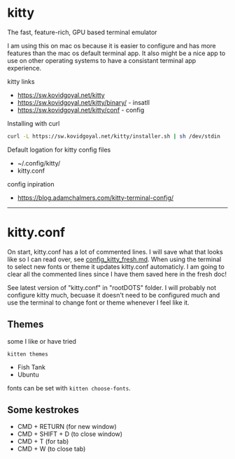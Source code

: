 # kitty
The fast, feature-rich, GPU based terminal emulator


I am using this on mac os because it is easier to configure and has more features than the mac os default terminal app. It also might be a nice app to use on other operating systems to have a consistant terminal app experience.

kitty links
- https://sw.kovidgoyal.net/kitty
- https://sw.kovidgoyal.net/kitty/binary/ - insatll
- https://sw.kovidgoyal.net/kitty/conf - config

Installing with curl
```sh
curl -L https://sw.kovidgoyal.net/kitty/installer.sh | sh /dev/stdin
```

Default logation for kitty config files
- ~/.config/kitty/
- kitty.conf


config inpiration
- https://blog.adamchalmers.com/kitty-terminal-config/


---

# kitty.conf
On start, kitty.conf has a lot of commented lines.
I will save what that looks like so I can read over, see [config_kitty_fresh.md](config_kitty_fresh.md).
When using the terminal to select new fonts or theme it updates kitty.conf automaticly.
I am going to clear all the commented lines since I have them saved here in the fresh doc!

See latest version of "kitty.conf" in "rootDOTS" folder. I will probably not configure kitty much, becuase it doesn't need to be configured much and use the terminal to change font or theme whenever I feel like it.




## Themes
some I like or have tried

```kitten themes```
- Fish Tank
- Ubuntu

fonts can be set with ```kitten choose-fonts```.



## Some kestrokes
- CMD + RETURN (for new window)
- CMD + SHIFT + D (to close window)
- CMD + T (for tab)
- CMD + W (to close tab)
